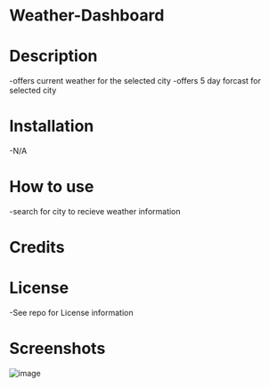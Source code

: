 # Weather-Dashboard

# Description
-offers current weather for the selected city
-offers 5 day forcast for selected city

# Installation
  -N/A
# How to use
-search for city to recieve weather information

# Credits

# License
 -See repo for License information
# Screenshots
![image](https://github.com/Malili05/Work-Day-Scheduler/assets/141981157/16b007e6-56d0-495e-8485-56db4d50d447)
